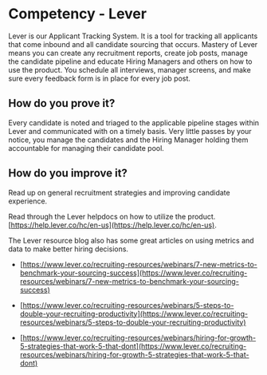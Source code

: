 # Competency - Lever

Lever is our Applicant Tracking System. It is a tool for tracking all applicants that come inbound and all candidate sourcing that occurs. Mastery of Lever means you can create any recruitment reports, create job posts, manage the candidate pipeline and educate Hiring Managers and others on how to use the product. You schedule all interviews, manager screens, and make sure every feedback form is in place for every job post. 

## How do you prove it?

Every candidate is noted and triaged to the applicable pipeline stages within Lever and communicated with on a timely basis. Very little passes by your notice, you manage the candidates and the Hiring Manager holding them accountable for managing their candidate pool.  

## How do you improve it?

Read up on general recruitment strategies and improving candidate experience. 

Read through the Lever helpdocs on how to utilize the product. [https://help.lever.co/hc/en-us](https://help.lever.co/hc/en-us).

The Lever resource blog also has some great articles on using metrics and data to make better hiring decisions. 

* [https://www.lever.co/recruiting-resources/webinars/7-new-metrics-to-benchmark-your-sourcing-success](https://www.lever.co/recruiting-resources/webinars/7-new-metrics-to-benchmark-your-sourcing-success)

* [https://www.lever.co/recruiting-resources/webinars/5-steps-to-double-your-recruiting-productivity](https://www.lever.co/recruiting-resources/webinars/5-steps-to-double-your-recruiting-productivity)

* [https://www.lever.co/recruiting-resources/webinars/hiring-for-growth-5-strategies-that-work-5-that-dont](https://www.lever.co/recruiting-resources/webinars/hiring-for-growth-5-strategies-that-work-5-that-dont)

